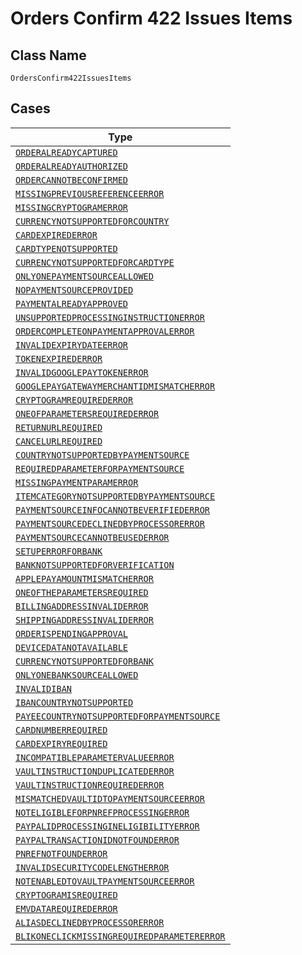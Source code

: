 
# Orders Confirm 422 Issues Items

## Class Name

`OrdersConfirm422IssuesItems`

## Cases

| Type |
|  --- |
| [`ORDERALREADYCAPTURED`](../../../doc/models/orderalreadycaptured.md) |
| [`ORDERALREADYAUTHORIZED`](../../../doc/models/orderalreadyauthorized.md) |
| [`ORDERCANNOTBECONFIRMED`](../../../doc/models/ordercannotbeconfirmed.md) |
| [`MISSINGPREVIOUSREFERENCEERROR`](../../../doc/models/missingpreviousreferenceerror.md) |
| [`MISSINGCRYPTOGRAMERROR`](../../../doc/models/missingcryptogramerror.md) |
| [`CURRENCYNOTSUPPORTEDFORCOUNTRY`](../../../doc/models/currencynotsupportedforcountry.md) |
| [`CARDEXPIREDERROR`](../../../doc/models/cardexpirederror.md) |
| [`CARDTYPENOTSUPPORTED`](../../../doc/models/cardtypenotsupported.md) |
| [`CURRENCYNOTSUPPORTEDFORCARDTYPE`](../../../doc/models/currencynotsupportedforcardtype.md) |
| [`ONLYONEPAYMENTSOURCEALLOWED`](../../../doc/models/onlyonepaymentsourceallowed.md) |
| [`NOPAYMENTSOURCEPROVIDED`](../../../doc/models/nopaymentsourceprovided.md) |
| [`PAYMENTALREADYAPPROVED`](../../../doc/models/paymentalreadyapproved.md) |
| [`UNSUPPORTEDPROCESSINGINSTRUCTIONERROR`](../../../doc/models/unsupportedprocessinginstructionerror.md) |
| [`ORDERCOMPLETEONPAYMENTAPPROVALERROR`](../../../doc/models/ordercompleteonpaymentapprovalerror.md) |
| [`INVALIDEXPIRYDATEERROR`](../../../doc/models/invalidexpirydateerror.md) |
| [`TOKENEXPIREDERROR`](../../../doc/models/tokenexpirederror.md) |
| [`INVALIDGOOGLEPAYTOKENERROR`](../../../doc/models/invalidgooglepaytokenerror.md) |
| [`GOOGLEPAYGATEWAYMERCHANTIDMISMATCHERROR`](../../../doc/models/googlepaygatewaymerchantidmismatcherror.md) |
| [`CRYPTOGRAMREQUIREDERROR`](../../../doc/models/cryptogramrequirederror.md) |
| [`ONEOFPARAMETERSREQUIREDERROR`](../../../doc/models/oneofparametersrequirederror.md) |
| [`RETURNURLREQUIRED`](../../../doc/models/returnurlrequired.md) |
| [`CANCELURLREQUIRED`](../../../doc/models/cancelurlrequired.md) |
| [`COUNTRYNOTSUPPORTEDBYPAYMENTSOURCE`](../../../doc/models/countrynotsupportedbypaymentsource.md) |
| [`REQUIREDPARAMETERFORPAYMENTSOURCE`](../../../doc/models/requiredparameterforpaymentsource.md) |
| [`MISSINGPAYMENTPARAMERROR`](../../../doc/models/missingpaymentparamerror.md) |
| [`ITEMCATEGORYNOTSUPPORTEDBYPAYMENTSOURCE`](../../../doc/models/itemcategorynotsupportedbypaymentsource.md) |
| [`PAYMENTSOURCEINFOCANNOTBEVERIFIEDERROR`](../../../doc/models/paymentsourceinfocannotbeverifiederror.md) |
| [`PAYMENTSOURCEDECLINEDBYPROCESSORERROR`](../../../doc/models/paymentsourcedeclinedbyprocessorerror.md) |
| [`PAYMENTSOURCECANNOTBEUSEDERROR`](../../../doc/models/paymentsourcecannotbeusederror.md) |
| [`SETUPERRORFORBANK`](../../../doc/models/setuperrorforbank.md) |
| [`BANKNOTSUPPORTEDFORVERIFICATION`](../../../doc/models/banknotsupportedforverification.md) |
| [`APPLEPAYAMOUNTMISMATCHERROR`](../../../doc/models/applepayamountmismatcherror.md) |
| [`ONEOFTHEPARAMETERSREQUIRED`](../../../doc/models/oneoftheparametersrequired.md) |
| [`BILLINGADDRESSINVALIDERROR`](../../../doc/models/billingaddressinvaliderror.md) |
| [`SHIPPINGADDRESSINVALIDERROR`](../../../doc/models/shippingaddressinvaliderror.md) |
| [`ORDERISPENDINGAPPROVAL`](../../../doc/models/orderispendingapproval.md) |
| [`DEVICEDATANOTAVAILABLE`](../../../doc/models/devicedatanotavailable.md) |
| [`CURRENCYNOTSUPPORTEDFORBANK`](../../../doc/models/currencynotsupportedforbank.md) |
| [`ONLYONEBANKSOURCEALLOWED`](../../../doc/models/onlyonebanksourceallowed.md) |
| [`INVALIDIBAN`](../../../doc/models/invalidiban.md) |
| [`IBANCOUNTRYNOTSUPPORTED`](../../../doc/models/ibancountrynotsupported.md) |
| [`PAYEECOUNTRYNOTSUPPORTEDFORPAYMENTSOURCE`](../../../doc/models/payeecountrynotsupportedforpaymentsource.md) |
| [`CARDNUMBERREQUIRED`](../../../doc/models/cardnumberrequired.md) |
| [`CARDEXPIRYREQUIRED`](../../../doc/models/cardexpiryrequired.md) |
| [`INCOMPATIBLEPARAMETERVALUEERROR`](../../../doc/models/incompatibleparametervalueerror.md) |
| [`VAULTINSTRUCTIONDUPLICATEDERROR`](../../../doc/models/vaultinstructionduplicatederror.md) |
| [`VAULTINSTRUCTIONREQUIREDERROR`](../../../doc/models/vaultinstructionrequirederror.md) |
| [`MISMATCHEDVAULTIDTOPAYMENTSOURCEERROR`](../../../doc/models/mismatchedvaultidtopaymentsourceerror.md) |
| [`NOTELIGIBLEFORPNREFPROCESSINGERROR`](../../../doc/models/noteligibleforpnrefprocessingerror.md) |
| [`PAYPALIDPROCESSINGINELIGIBILITYERROR`](../../../doc/models/paypalidprocessingineligibilityerror.md) |
| [`PAYPALTRANSACTIONIDNOTFOUNDERROR`](../../../doc/models/paypaltransactionidnotfounderror.md) |
| [`PNREFNOTFOUNDERROR`](../../../doc/models/pnrefnotfounderror.md) |
| [`INVALIDSECURITYCODELENGTHERROR`](../../../doc/models/invalidsecuritycodelengtherror.md) |
| [`NOTENABLEDTOVAULTPAYMENTSOURCEERROR`](../../../doc/models/notenabledtovaultpaymentsourceerror.md) |
| [`CRYPTOGRAMISREQUIRED`](../../../doc/models/cryptogramisrequired.md) |
| [`EMVDATAREQUIREDERROR`](../../../doc/models/emvdatarequirederror.md) |
| [`ALIASDECLINEDBYPROCESSORERROR`](../../../doc/models/aliasdeclinedbyprocessorerror.md) |
| [`BLIKONECLICKMISSINGREQUIREDPARAMETERERROR`](../../../doc/models/blikoneclickmissingrequiredparametererror.md) |

